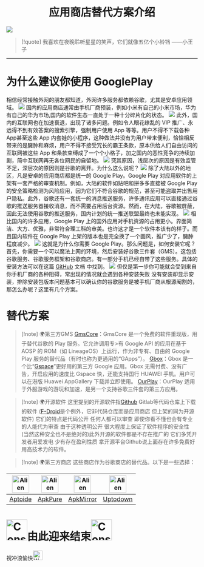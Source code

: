 # <center><span class="animate-move-bg bg-gradient-to-r from-[#2CD5FFFF] via-[#349CEBFF] to-[#2CD5FFFF] bg-[length:400%] bg-clip-text text-transparent">应用商店替代方案介绍</span></center>
![](https://3acf33aa.telegraph-image-bnz.pages.dev/file/1fe204009efdf61a222c7.jpg)
>[!quote] 我喜欢在夜晚聆听星星的笑声，它们就像五亿个小铃铛 ——小王子

---
# <span class="animate-move-bg bg-gradient-to-r from-[#2CD5FFFF] via-[#349CEBFF] to-[#2CD5FFFF] bg-[length:400%] bg-clip-text text-transparent">为什么建议你使用 GooglePlay</span>
相信经常接触外网的朋友都知道，外网许多服务都依赖谷歌，尤其是安卓应用领域。
![](https://3acf33aa.telegraph-image-bnz.pages.dev/file/1c49672b4a903fa88fecf.png)
国内的应用商店通常由手机厂商预装，例如小米有自己的小米市场，华为有自己的华为市场,国内的软件生态一直处于一种十分碎片化的状态。
![](https://3acf33aa.telegraph-image-bnz.pages.dev/file/6a3142a9ae2aac49ea7de.png)
此外，国内的互联网也在加速衰退，出现了诸多问题。例如令人眼花缭乱的 VIP 推广、永远得不到有效答案的搜索引擎，强制用户使用 App 等等。用户不得不下载各种 App甚至这些 App 内套娃的小程序，这种做法并没有为用户带来便利，恰恰相反带来的是臃肿和麻烦，用户不得不接受冗长的霸王条款，原本供给人们自由访问的互联网被这些 App 和条款束缚成了一个个小格子，加之国内的恶性竞争的持续加剧，简中互联网再无各位网民的自留地。
![](https://3acf33aa.telegraph-image-bnz.pages.dev/file/c70f20cd127d19b714ee4.png)
究其原因，浅层次的原因是有效监管不足，深层次的原因则是谷歌的离开。为什么这么说呢？
![](https://3acf33aa.telegraph-image-bnz.pages.dev/file/e5589cc11f721894b5ee8.png)
除了大陆以外的地区，凡是安卓的应用商店都是统一的 Google Play。Google Play 对应用软件的上架有一套严格的审查机制。例如，大陆的软件如贴吧和拼多多直接被 Google Play 的安全策略检测为风险应用，因为它们不符合谷歌的规范，甚至可能盗取并出售用户隐私。此外，谷歌还有一套统一的消息推送服务，许多通讯应用可以直接通过谷歌的推送服务器接收消息，而不需要占用后台资源。然而，在大陆，谷歌被屏蔽，因此无法使用谷歌的推送服务，国内计划的统一推送联盟最终也未能实现。
![](https://3acf33aa.telegraph-image-bnz.pages.dev/file/f959f77abb5efafdb3b3b.png)
相比国内的许多应用，Google Play 上的国外应用对手机资源的占用更小。界面简洁、大方、优雅，非常符合理工科的审美。也许这才是一个软件本该有的样子。而且国内软件在 Google Play 上架的版本也是完全换了一个画风，推广少了，臃肿程度减少。
![](https://3acf33aa.telegraph-image-bnz.pages.dev/file/4079077ce112d0e808074.png)
这就是为什么你需要 Google Play。那么问题是，如何安装它呢？首先，你需要一个可以魔法上网的环境，然后安装好谷歌三件套（GMS）。这包括谷歌服务、谷歌服务框架和谷歌商店。有一部分手机已经自带了这些服务。具体的安装方法可以在这篇 [GitHub](https://github.com/hideuvpn/android-google-play-store) 文档 中找到。
![](https://3acf33aa.telegraph-image-bnz.pages.dev/file/bef548942c18d98cd4f09.png)
但仅是第一步你可能就会受到来自你手机厂商的各种阻碍，常出现的情况就会遇到各种安装失败 没有安装却显示安装，排除安装包版本问题基本可以确认你的谷歌服务是被手机厂商从根源阉割的，
那怎么办呢？这里有几个方案。
# <span class="animate-move-bg bg-gradient-to-r from-[#2CD5FFFF] via-[#349CEBFF] to-[#2CD5FFFF] bg-[length:400%] bg-clip-text text-transparent">替代方案</span>
>[!note] 🌍第三方GMS
> [GmsCore](https://revanced.net/gmscore-microg)：GmsCore 是一个免费的软件重现版，用于替代谷歌的 Play 服务。它允许调用专>有 Google API 的应用在基于 AOSP 的 ROM（如 LineageOS）上运行，作为非专有、自由的 Google Play 服务的替代品（有时也称为更通用的“GApps”）。
[Gbox](https://gboxlab.com/)：Gbox 是一个比“[Gspace](https://gspaceteam.com/)”更好用的第三方 Google 应用。Gbox 无需付费、没有广告，开启应用的速度比 Gspace 快，还能支持国行 HUAWEI 手机。用户可以在港版 Huawei AppGallery 下载并立即使用。
[OurPlay](https://m.ourplay.net/)：OurPlay 适用于外服游戏的游玩和加速，是另一个支持谷歌三件套的第三方应用。

>[!note] 🌍开源软件
这里提到的开源软件指[Github](https://github.com/) Gitlab等代码仓库上下载的软件 ([F-Droid](https://f-droid.org/en/)是个例外，它非代码仓库而是应用商店 但上架的同为开源软件)  它们的特点是代码公开 任何人都可以审查 即使你看不懂也会有专业的人能代为审查 由于这种透明公开 很大程度上保证了软件程序的安全性 (当然这种安全也不是绝对的)此外开源的软件都是不存在推广的 它们多凭开发者用爱发电 少有存在盈利性质 拿开源平台Github说上面存在许多免费好用高技术力的软件。

>[!note] 🌍第三方商店
这些商店作为谷歌商店的替代品。以下是一些选择：

| <img src="https://flowershow.youzhidanbairu.cloudns.biz/assets/img/Aptoide_icon.png" alt="Alien Monster" width="45" height="45" /> | <img src="https://flowershow.youzhidanbairu.cloudns.biz/assets/img/apkpure-logo-freelogovectors.net_.png" alt="Alien Monster" width="45" height="45" /> | <img src="https://flowershow.youzhidanbairu.cloudns.biz/assets/img/RoundCorner%20(9).png" alt="Alien Monster" width="45" height="45" /> | <img src="https://flowershow.youzhidanbairu.cloudns.biz/assets/img/RoundCorner%20(10).png" alt="Alien Monster" width="45" height="45" /> |
| ------------------------------------------------------------------------------------------------------------------ | --------------------------------------------------------------------------------------------------------------------------------------- | ----------------------------------------------------------------------------------------------------------------------- | ------------------------------------------------------------------------------------------------------------------------ |
| [Aptoide](https://en.aptoide.com/)                                                                                 | [ApkPure](https://apkpure.com/cn/)                                                                                                      | [ApkMirror](https://www.apkmirror.com/)                                                                                 | [Uptodown](https://www.uptodown.com/)                                                                                    |
# <div class="flex items-center"><img src="https://flowershow.youzhidanbairu.cloudns.biz/assets/Construction.png" alt="Construction" width="55" height="auto" class="m-0"/><span class="animate-move-bg bg-gradient-to-r from-[#2CD5FFFF] via-[#349CEBFF] to-[#2CD5FFFF] bg-[length:400%] bg-clip-text text-transparent">由此迎来结束</span><img src="https://flowershow.youzhidanbairu.cloudns.biz/assets/Construction.png" alt="Construction" width="55" height="auto" class="m-0"/></div>
<div class="flex items-center">祝冲浪愉快<img src="https://flowershow.youzhidanbairu.cloudns.biz/assets/Woman%20Surfing%20Medium-Light%20Skin%20Tone.png" alt="Woman Surfing Medium-Light Skin Tone" width="25" height="25" class="m-0"/></div>